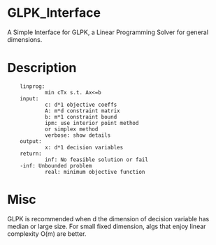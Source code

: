 # GLPK_Interface
A Simple Interface for GLPK, a Linear Programming Solver for general dimensions.

# Description
        linprog:
                min cTx s.t. Ax<=b
        input:
                c: d*1 objective coeffs
                A: m*d constraint matrix
                b: m*1 constraint bound
                ipm: use interior point method
                or simplex method
                verbose: show details
        output:
                x: d*1 decision variables
        return:
                inf: No feasible solution or fail
        -inf: Unbounded problem
                real: minimum objective function

# Misc
GLPK is recommended when d the dimension of decision variable has median or 
large size. For small fixed dimension, algs that enjoy linear complexity O(m) 
are better.
